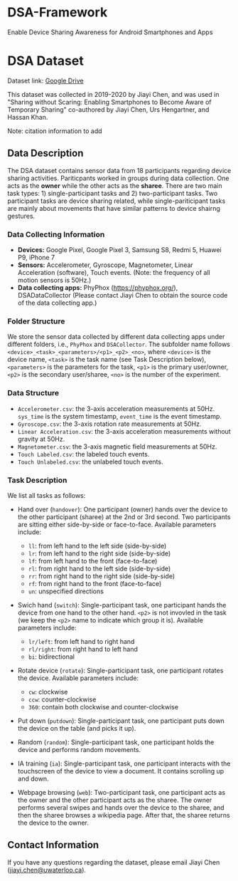 # DSA-Framework
Enable Device Sharing Awareness for Android Smartphones and Apps

# DSA Dataset
Dataset link: [Google Drive](https://drive.google.com/file/d/1-a3W_XmUw8uKymLW97hPEaMpmBWT9Z-r/view?usp=sharing)

This dataset was collected in 2019-2020 by Jiayi Chen, and was used in "Sharing without Scaring: Enabling Smartphones to Become Aware of Temporary Sharing" co-authored by Jiayi Chen, Urs Hengartner, and Hassan Khan.

Note: citation information to add

## Data Description

The DSA dataset contains sensor data from 18 participants regarding device sharing activities. Pariticpants worked in groups during data collection. One acts as the **owner** while the other acts as the **sharee**. There are two main task types: 1) single-participant tasks and 2) two-participant tasks. Two participant tasks are device sharing related, while single-pariticipant tasks are mainly about movements that have similar patterns to device shairng gestures. 

### Data Collecting Information

- **Devices:** Google Pixel, Google Pixel 3, Samsung S8, Redmi 5, Huawei P9, iPhone 7
- **Sensors:** Accelerometer, Gyroscope, Magnetometer, Linear Acceleration (software), Touch events. (Note: the frequency of all motion sensors is 50Hz.)
- **Data collecting apps:** PhyPhox (https://phyphox.org/), DSADataCollector (Please contact Jiayi Chen to obtain the source code of the data collecting app.)

### Folder Structure

We store the sensor data collected by different data collecting apps under different folders, i.e., ```PhyPhox``` and ```DSACollector```. The subfolder name follows ```<device>_<task>_<parameters>/<p1>_<p2>_<no>```, where ```<device>``` is the device name, ```<task>``` is the task name (see Task Description below), ```<parameters>``` is the parameters for the task, ```<p1>``` is the primary user/owner, ```<p2>``` is the secondary user/sharee, ```<no>``` is the number of the experiment.

### Data Structure

- ```Accelerometer.csv```: the 3-axis acceleration measurements at 50Hz. ```sys_time``` is the system timestamp, ```event_time``` is the event timestamp.
- ```Gyroscope.csv```: the 3-axis rotation rate measurements at 50Hz.
- ```Linear Acceleration.csv```: the 3-axis acceleration measurements without gravity at 50Hz.
- ```Magnetometer.csv```: the 3-axis magnetic field measurements at 50Hz.
- ```Touch Labeled.csv```: the labeled touch events.
- ```Touch Unlabeled.csv```: the unlabeled touch events.


### Task Description
We list all tasks as follows:

- Hand over (```handover```): One participant (owner) hands over the device to the other participant (sharee) at the 2nd or 3rd second. Two participants are sitting either side-by-side or face-to-face. Available parameters include:
    - ```ll```: from left hand to the left side (side-by-side)
    - ```lr```: from left hand to the right side (side-by-side)
    - ```lf```: from left hand to the front (face-to-face)
    - ```rl```: from right hand to the left side (side-by-side)
    - ```rr```: from right hand to the right side (side-by-side)
    - ```rf```: from right hand to the front (face-to-face)
    - ```un```: unspecified directions

- Swich hand (```switch```): Single-participant task, one participant hands the device from one hand to the other hand. ```<p2>``` is not invovled in the task (we keep the ```<p2>``` name to indicate which group it is). Available parameters include:
    - ```lr/left```: from left hand to right hand
    - ```rl/right```: from right hand to left hand
    - ```bi```: bidirectional

- Rotate device (```rotate```): Single-participant task, one participant rotates the device.  Available parameters include:
    - ```cw```: clockwise
    - ```ccw```: counter-clockwise
    - ```360```: contain both clockwise and counter-clockwise

- Put down (```putdown```): Single-participant task, one participant puts down the device on the table (and picks it up).

- Random (```random```): Single-participant task, one participant holds the device and performs random movements.

- IA training (```ia```): Single-participant task, one participant interacts with the touchscreen of the device to view a document. It contains scrolling up and down.

- Webpage browsing (```web```): Two-participant task, one participant acts as the owner and the other participant acts as the sharee. The owner performs several swipes and hands over the device to the sharee, and then the sharee browses a wikipedia page. After that, the sharee returns the device to the owner.


## Contact Information

If you have any questions regarding the dataset, please email Jiayi Chen (jiayi.chen@uwaterloo.ca).
